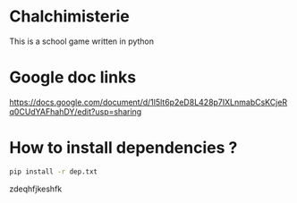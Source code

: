 # Chalchimisterie
This is a school game written in python

# Google doc links
https://docs.google.com/document/d/1l5lt6p2eD8L428p7IXLnmabCsKCjeRq0CUdYAFhahDY/edit?usp=sharing

# How to install dependencies ?

```bash
pip install -r dep.txt
```

zdeqhfjkeshfk